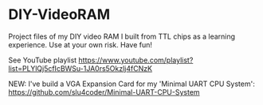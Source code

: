 # DIY-VideoRAM

Project files of my DIY video RAM I built from TTL chips as a learning experience. Use at your own risk. Have fun!

See YouTube playlist https://www.youtube.com/playlist?list=PLYlQj5cfIcBWSu-1JA0rs5Okzlj4fCNzK

NEW: I've build a VGA Expansion Card for my 'Minimal UART CPU System': https://github.com/slu4coder/Minimal-UART-CPU-System
